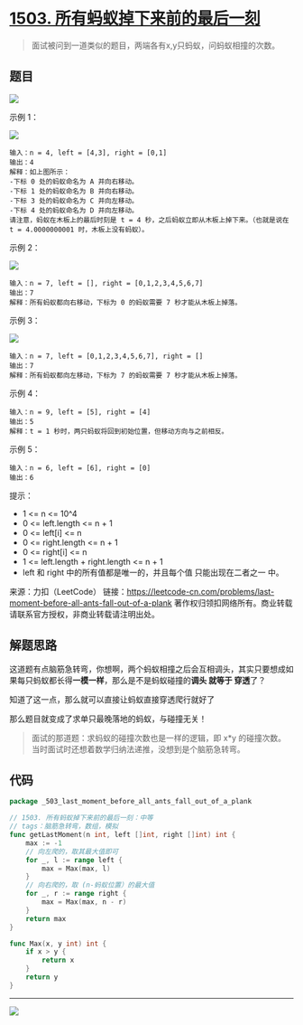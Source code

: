 # [1503. 所有蚂蚁掉下来前的最后一刻](https://leetcode-cn.com/problems/last-moment-before-all-ants-fall-out-of-a-plank/)

> 面试被问到一道类似的题目，两端各有x,y只蚂蚁，问蚂蚁相撞的次数。



## 题目

![](https://pic.leetcode-cn.com/1643376894-BPqAsr-image.png)



示例 1：

 ![](https://pic.leetcode-cn.com/1643375618-HRMuaG-image.png)

```
输入：n = 4, left = [4,3], right = [0,1]
输出：4
解释：如上图所示：
-下标 0 处的蚂蚁命名为 A 并向右移动。
-下标 1 处的蚂蚁命名为 B 并向右移动。
-下标 3 处的蚂蚁命名为 C 并向左移动。
-下标 4 处的蚂蚁命名为 D 并向左移动。
请注意，蚂蚁在木板上的最后时刻是 t = 4 秒，之后蚂蚁立即从木板上掉下来。（也就是说在 t = 4.0000000001 时，木板上没有蚂蚁）。
```


示例 2：

![](https://pic.leetcode-cn.com/1643375662-hOJqLH-image.png)

```
输入：n = 7, left = [], right = [0,1,2,3,4,5,6,7]
输出：7
解释：所有蚂蚁都向右移动，下标为 0 的蚂蚁需要 7 秒才能从木板上掉落。
```


示例 3：

![](https://pic.leetcode-cn.com/1643375683-FQoFFY-image.png)

```
输入：n = 7, left = [0,1,2,3,4,5,6,7], right = []
输出：7
解释：所有蚂蚁都向左移动，下标为 7 的蚂蚁需要 7 秒才能从木板上掉落。
```


示例 4：

```
输入：n = 9, left = [5], right = [4]
输出：5
解释：t = 1 秒时，两只蚂蚁将回到初始位置，但移动方向与之前相反。
```


示例 5：

```
输入：n = 6, left = [6], right = [0]
输出：6
```

提示：

- 1 <= n <= 10^4
- 0 <= left.length <= n + 1
- 0 <= left[i] <= n
- 0 <= right.length <= n + 1
- 0 <= right[i] <= n
- 1 <= left.length + right.length <= n + 1
- left 和 right 中的所有值都是唯一的，并且每个值 只能出现在二者之一 中。

来源：力扣（LeetCode）
链接：https://leetcode-cn.com/problems/last-moment-before-all-ants-fall-out-of-a-plank
著作权归领扣网络所有。商业转载请联系官方授权，非商业转载请注明出处。



## 解题思路

这道题有点脑筋急转弯，你想啊，两个蚂蚁相撞之后会互相调头，其实只要想成如果每只蚂蚁都长得**一模一样**，那么是不是蚂蚁碰撞的**调头 就等于 穿透**了？

知道了这一点，那么就可以直接让蚂蚁直接穿透爬行就好了

那么题目就变成了求单只最晚落地的蚂蚁，与碰撞无关！	

> 面试的那道题：求蚂蚁的碰撞次数也是一样的逻辑，即 x*y 的碰撞次数。当时面试时还想着数学归纳法递推，没想到是个脑筋急转弯。



## 代码

```go
package _503_last_moment_before_all_ants_fall_out_of_a_plank

// 1503. 所有蚂蚁掉下来前的最后一刻：中等
// tags：脑筋急转弯，数组，模拟
func getLastMoment(n int, left []int, right []int) int {
	max := -1
	// 向左爬的，取其最大值即可
	for _, l := range left {
		max = Max(max, l)
	}
	// 向右爬的，取 (n-蚂蚁位置）的最大值
	for _, r := range right {
		max = Max(max, n - r)
	}
	return max
}

func Max(x, y int) int {
	if x > y {
		return x
	}
	return y
}

```



------

![](http://wesub.ifree258.top/bottomPic.png)
